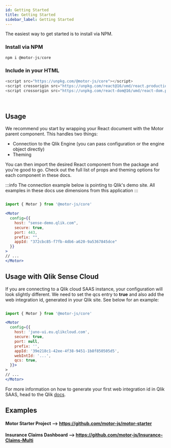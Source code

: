 ```yaml
---
id: Getting Started
title: Getting Started
sidebar_label: Getting Started
---
```


The easiest way to get started is to install via NPM.

### Install via NPM

```javascript
npm i @motor-js/core
```

### Include in your HTML

```javascript
<script src="https://unpkg.com/@motor-js/core"></script>
<script crossorigin src="https://unpkg.com/react@16/umd/react.production.min.js"></script>
<script crossorigin src="https://unpkg.com/react-dom@16/umd/react-dom.production.min.js"></script>
```

<br />


## Usage

We recommend you start by wrapping your React document with the Motor parent component.
This handles two things:

- Connection to the Qlik Engine (you can pass configuration or the engine object directly)
- Theming

You can then import the desired React component from the package and you're good to go. 
Check out the full list of props and theming options for each component in these docs.

:::info
The connection example below is pointing to Qlik's demo site. All examples in these docs use 
dimensions from this application
:::

```jsx

import { Motor } from '@motor-js/core'

<Motor
  config={{
    host: "sense-demo.qlik.com",
    secure: true,
    port: 443,
    prefix: "",
    appId: "372cbc85-f7fb-4db6-a620-9a5367845dce"
  }}
>
// ...
</Motor>

```

## Usage with Qlik Sense Cloud

If you are connecting to a Qlik cloud SAAS instance, your configuration will look slightly different. 
We need to set the qcs entry to <b>true</b> and also add the web integration id, generated in your Qlik site. 
See below for an example:

```jsx

import { Motor } from '@motor-js/core'

<Motor
  config={{
    host: 'juno-ui.eu.qlikcloud.com',
    secure: true,
    port: null,
    prefix: '',
    appId: '39e218c1-42ee-4f38-9451-1b8f850505d5',
    webIntId: '...',
    qcs: true,
  }}>
>
// ...
</Motor>

```

For more information on how to generate your first web integration id in Qlik SAAS, head to the Qlik [docs](https://qlik.dev/tutorials/making-your-first-api-call).


## Examples

#### Motor Starter Project --> https://github.com/motor-js/motor-starter
#### Insurance Claims Dashboard --> https://github.com/motor-js/Insurance-Claims-Multi

